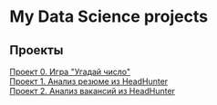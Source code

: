 # My Data Science projects


## Проекты

[Проект 0. Игра "Угадай число"](https://github.com/Galaeva-Elena/SF_DST/tree/main/PROJECT-0) \
[Проект 1. Анализ резюме из HeadHunter](https://github.com/Galaeva-Elena/SF_DST/tree/main/PROJECT-1) \
[Проект 2. Анализ вакансий из HeadHunter](https://github.com/Galaeva-Elena/SF_DST/tree/main/PROJECT-2)
